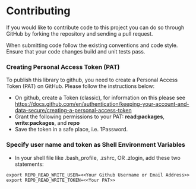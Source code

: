 Contributing
============

If you would like to contribute code to this project you can do so through GitHub by
forking the repository and sending a pull request.

When submitting code follow the existing conventions and code style. Ensure that your code changes build and unit tests pass.

### Creating Personal Access Token (PAT)
To publish this library to github, you need to create a Personal Access Token (PAT) on GitHub. Please follow the instructions below:
- On github, create a Token (classic), for information on this please see https://docs.github.com/en/authentication/keeping-your-account-and-data-secure/creating-a-personal-access-token
- Grant the following permissions to your PAT: **read:packages**, **write:packages**, and **repo**
- Save the token in a safe place, i.e. 1Password.

### Specify user name and token as Shell Environment Variables
- In your shell file like .bash_profile, .zshrc, OR .zlogin, add these two statements:
```
export REPO_READ_WRITE_USER=<<Your Github Username or Email Address>>
export REPO_READ_WRITE_TOKEN=<<Your PAT>>
```
